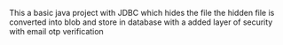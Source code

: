This a basic java project with JDBC which hides the file the hidden file is converted into blob and store in database with a added layer of security with email otp verification
